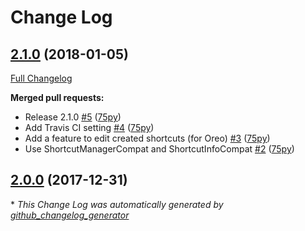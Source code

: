 # Change Log

## [2.1.0](https://github.com/75py/FileShortcut/tree/2.1.0) (2018-01-05)
[Full Changelog](https://github.com/75py/FileShortcut/compare/2.0.0...2.1.0)

**Merged pull requests:**

- Release 2.1.0 [\#5](https://github.com/75py/FileShortcut/pull/5) ([75py](https://github.com/75py))
- Add Travis CI setting [\#4](https://github.com/75py/FileShortcut/pull/4) ([75py](https://github.com/75py))
- Add a feature to edit created shortcuts \(for Oreo\) [\#3](https://github.com/75py/FileShortcut/pull/3) ([75py](https://github.com/75py))
- Use ShortcutManagerCompat and ShortcutInfoCompat [\#2](https://github.com/75py/FileShortcut/pull/2) ([75py](https://github.com/75py))

## [2.0.0](https://github.com/75py/FileShortcut/tree/2.0.0) (2017-12-31)


\* *This Change Log was automatically generated by [github_changelog_generator](https://github.com/skywinder/Github-Changelog-Generator)*